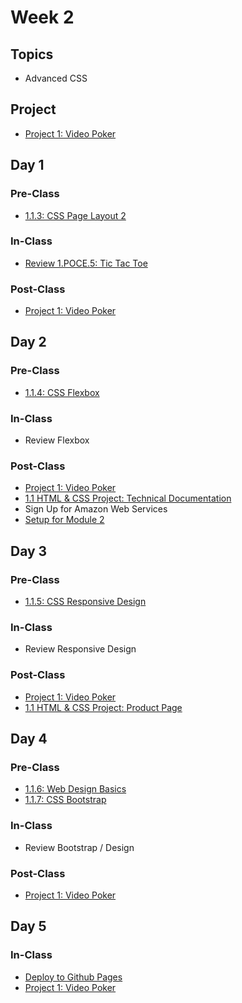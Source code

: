 # Week 2

## Topics

* Advanced CSS

## Project

* [Project 1: Video Poker](../../projects/project-1-video-poker.md)

## Day 1

### Pre-Class

* [1.1.3: CSS Page Layout 2](../../1-front-end-basics/1.1-html-and-css/1.1.3-css-layout.md#part-2)

### In-Class

* [Review 1.POCE.5: Tic Tac Toe](../../course-logistics/course-methodology.md#peer-code-review)

### Post-Class

* [Project 1: Video Poker](../../projects/project-1-video-poker.md)

## Day 2

### Pre-Class

* [1.1.4: CSS Flexbox](../../1-front-end-basics/1.1-html-and-css/1.1.4-flexbox.md)

### In-Class

* Review Flexbox

### Post-Class

* [Project 1: Video Poker](../../projects/project-1-video-poker.md)
* [1.1 HTML & CSS Project: Technical Documentation](https://github.com/rocketacademy/swe1-docs/tree/0bde3c82b4a5ef6ccc9fc2945959119809eb69c0/1-front-end-basics/1.1-html-and-css#html-css-exercise-technical-documentation-page)
* Sign Up for Amazon Web Services
* [Setup for Module 2](../../2-back-end-basics/2.0-module-2-overview.md)

## Day 3

### Pre-Class

* [1.1.5: CSS Responsive Design](../../1-front-end-basics/1.1-html-and-css/1.1.5-responsive-design.md)

### In-Class

* Review Responsive Design

### Post-Class

* [Project 1: Video Poker](../../projects/project-1-video-poker.md)
* [1.1 HTML & CSS Project: Product Page](https://github.com/rocketacademy/swe1-docs/tree/0bde3c82b4a5ef6ccc9fc2945959119809eb69c0/1-front-end-basics/1.1-html-and-css#html-css-exercise-product-landing-page)

## Day 4

### Pre-Class

* [1.1.6: Web Design Basics](../../1-front-end-basics/1.1-html-and-css/1.1.6-web-design-basics.md)
* [1.1.7: CSS Bootstrap](../../1-front-end-basics/1.1-html-and-css/1.1.7-bootstrap.md)

### In-Class

* Review Bootstrap / Design

### Post-Class

* [Project 1: Video Poker](../../projects/project-1-video-poker.md)

## Day 5

### In-Class

* [Deploy to Github Pages](https://swe101.rocketacademy.co/12-next-steps/12.3-deployment)
* [Project 1: Video Poker](../../projects/project-1-video-poker.md)

